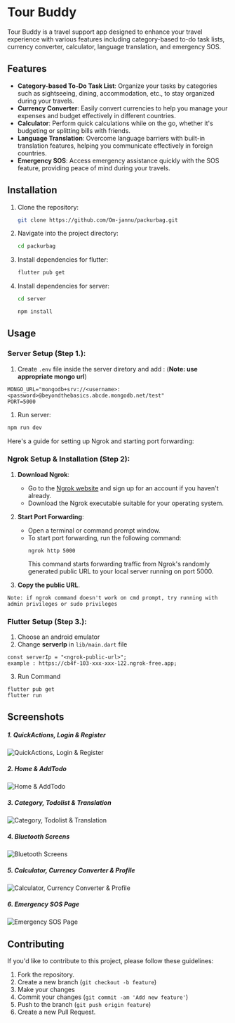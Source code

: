 # Tour Buddy

Tour Buddy is a travel support app designed to enhance your travel experience with various features including category-based to-do task lists, currency converter, calculator, language translation, and emergency SOS.

## Features

- **Category-based To-Do Task List**: Organize your tasks by categories such as sightseeing, dining, accommodation, etc., to stay organized during your travels.
- **Currency Converter**: Easily convert currencies to help you manage your expenses and budget effectively in different countries.
- **Calculator**: Perform quick calculations while on the go, whether it's budgeting or splitting bills with friends.
- **Language Translation**: Overcome language barriers with built-in translation features, helping you communicate effectively in foreign countries.
- **Emergency SOS**: Access emergency assistance quickly with the SOS feature, providing peace of mind during your travels.

## Installation

1. Clone the repository:

   ```bash
   git clone https://github.com/Om-jannu/packurbag.git
   ```

2. Navigate into the project directory:

   ```bash
   cd packurbag
   ```

3. Install dependencies for flutter:
   ```bash
   flutter pub get
   ```
4. Install dependencies for server:

   ```bash
   cd server
   ```

   ```bash
   npm install
   ```

## Usage

### Server Setup (Step 1.):

1. Create `.env` file inside the server diretory and add :
   (**Note: use appropriate mongo url**)

```
MONGO_URL="mongodb+srv://<username>:<password>@beyondthebasics.abcde.mongodb.net/test"
PORT=5000
```

1. Run server:

```bash
npm run dev
```

Here's a guide for setting up Ngrok and starting port forwarding:

### Ngrok Setup & Installation  (Step 2):

1. **Download Ngrok**:

   - Go to the [Ngrok website](https://ngrok.com/) and sign up for an account if you haven't already.
   - Download the Ngrok executable suitable for your operating system.
   
2. **Start Port Forwarding**:
   - Open a terminal or command prompt window.
   - To start port forwarding, run the following command:
     ```
     ngrok http 5000
     ```
     This command starts forwarding traffic from Ngrok's randomly generated public URL to your local server running on port 5000.
3. **Copy the public URL**.

`Note: if ngrok command doesn't work on cmd prompt, try running with admin privileges or sudo privileges`

### Flutter Setup  (Step 3.):

1. Choose an android emulator
2. Change **serverIp** in `lib/main.dart` file
```
const serverIp = "<ngrok-public-url>";
example : https://cb4f-103-xxx-xxx-122.ngrok-free.app;
```
3. Run Command
```
flutter pub get
flutter run
```

## Screenshots

##### 1. QuickActions, Login & Register

![ QuickActions, Login & Register](/assets/readme-assets/1.png)

##### 2. Home & AddTodo

![Home & AddTodo](/assets/readme-assets/2.png)

##### 3. Category, Todolist & Translation

![ Category, Todolist & Translation](/assets/readme-assets/3.png)

##### 4. Bluetooth Screens

![Bluetooth Screens](/assets/readme-assets/4.png)

##### 5. Calculator, Currency Converter & Profile

![Calculator, Currency Converter & Profile](/assets/readme-assets/5.png)

##### 6. Emergency SOS Page

![Emergency SOS Page](/assets/readme-assets/6.png)

## Contributing

If you'd like to contribute to this project, please follow these guidelines:

1. Fork the repository.
2. Create a new branch (`git checkout -b feature`)
3. Make your changes
4. Commit your changes (`git commit -am 'Add new feature'`)
5. Push to the branch (`git push origin feature`)
6. Create a new Pull Request.
